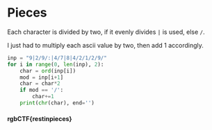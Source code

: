 # Pieces

Each character is divided by two, if it evenly divides `|` is used, else `/`.

I just had to multiply each ascii value by two, then add 1 accordingly.
```python
inp = "9|2/9/:|4/7|8|4/2/1/2/9/"
for i in range(0, len(inp), 2):
    char = ord(inp[i])
    mod = inp[i+1]
    char = char*2
    if mod == '/':
        char+=1
    print(chr(char), end='')
```
#### rgbCTF{restinpieces}
